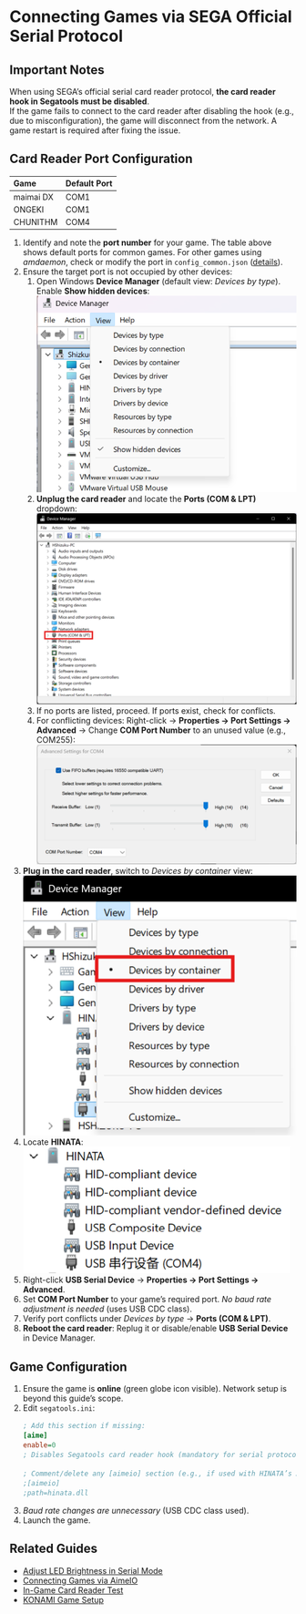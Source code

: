 
# Connecting Games via SEGA Official Serial Protocol  

## Important Notes  
When using SEGA’s official serial card reader protocol, **the card reader hook in Segatools must be disabled**.  
If the game fails to connect to the card reader after disabling the hook (e.g., due to misconfiguration), the game will disconnect from the network. A game restart is required after fixing the issue.  

## Card Reader Port Configuration  

| Game         | Default Port |  
| :----------- | :----------- |  
| maimai DX    | COM1         |  
| ONGEKI       | COM1         |  
| CHUNITHM     | COM4         |  

1. Identify and note the **port number** for your game. The table above shows default ports for common games. For other games using *amdaemon*, check or modify the port in `config_common.json` ([details](com_port.md)).  
2. Ensure the target port is not occupied by other devices:  
   1. Open Windows **Device Manager** (default view: *Devices by type*). Enable **Show hidden devices**:  
      ![devmgr4](assets/devmgr4.png)  
   2. **Unplug the card reader** and locate the **Ports (COM & LPT)** dropdown:  
      ![devmgr3](assets/devmgr3.png)  
   3. If no ports are listed, proceed. If ports exist, check for conflicts.  
   4. For conflicting devices: Right-click → **Properties → Port Settings → Advanced** → Change **COM Port Number** to an unused value (e.g., COM255):  
      ![devmgr2](assets/devmgr2.png)  
3. **Plug in the card reader**, switch to *Devices by container* view:  
   ![devmgr0](../assets/devmgr0.png)  
4. Locate **HINATA**:  
   ![devmgr1](../assets/devmgr1.png)  
5. Right-click **USB Serial Device** → **Properties → Port Settings → Advanced**.  
6. Set **COM Port Number** to your game’s required port. *No baud rate adjustment is needed* (uses USB CDC class).  
7. Verify port conflicts under *Devices by type* → **Ports (COM & LPT)**.  
8. **Reboot the card reader**: Replug it or disable/enable **USB Serial Device** in Device Manager.  

## Game Configuration  
1. Ensure the game is **online** (green globe icon visible). Network setup is beyond this guide’s scope.  
2. Edit `segatools.ini`:  
   ```ini
   ; Add this section if missing:
   [aime]
   enable=0 
   ; Disables Segatools card reader hook (mandatory for serial protocol)

   ; Comment/delete any [aimeio] section (e.g., if used with HINATA’s AimeIO mode):
   ;[aimeio]
   ;path=hinata.dll
   ```  
3. *Baud rate changes are unnecessary* (USB CDC class used).  
4. Launch the game.  

## Related Guides  
* [Adjust LED Brightness in Serial Mode](../HCP/index.md)  
* [Connecting Games via AimeIO](aimeio.md)  
* [In-Game Card Reader Test](in_game_test.md)  
* [KONAMI Game Setup](../KONAMI/index.md)  